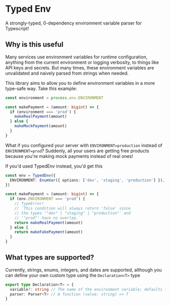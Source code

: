# Typed Env

A strongly-typed, 0-dependency environment variable parser for Typescript!

## Why is this useful

Many services use environment variables for runtime configuration, anything from the current
environment or logging verbosity, to things like API keys and secrets. But many times, these
environment variables are unvalidated and naively parsed from strings when needed.

This library aims to allow you to define environment variables in a more type-safe way. Take this
example:

```ts
const environment = process.env.ENVIRONMENT

const makePayment = (amount: bigint) => {
  if (environment === 'prod') {
    makeRealPayment(amount)
  } else {
    makeMockPayment(amount)
  }
}
```

What if you configured your server with `ENVIRONMENT=production` instead of `ENVIRONMENT=prod`?
Suddenly, all your users are getting free products because you're making mock payments instead of
real ones!

If you'd used TypedEnv instead, you'd get this

```ts
const env = TypedEnv({
  ENVIRONMENT: EnumVar({ options: ['dev', 'staging', 'production'] }),
})

const makePayment = (amount: bigint) => {
  if (env.ENVIRONMENT === 'prod') {
    // TypeError!
    // `This condition will always return 'false' since
    // the types '"dev" | "staging" | "production"' and
    // '"prod"' have no overlap.`
    return makeRealPayment(amount)
  } else {
    return makeFakePayment(amount)
  }
}
```

## What types are supported?

Currently, strings, enums, integers, and dates are supported, although you can define your own custom type
using the `Declaration<T>` type

```ts
export type Declaration<T> = {
  variable?: string // The name of the environment variable; defaults to match the key if not specified
  parser: Parser<T> // A function (value: string) => T
}
```
